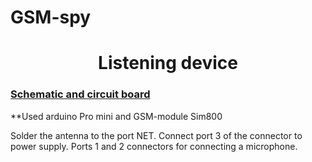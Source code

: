 # GSM-spy
<h1 align="center">Listening device</h1>

### [Schematic and circuit board](https://easyeda.com/shinsei75/gsm-bug)
**Used arduino Pro mini and GSM-module Sim800

Solder the antenna to the port NET.
Connect port 3 of the connector to power supply.
Ports 1 and 2 connectors for connecting a microphone.
